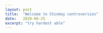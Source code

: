 ```yaml
---
layout: post
title:  "Welcome to Chinmoy controversies"
date:   2020-06-25
excerpt: "try hardest able"
---
```

